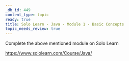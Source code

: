 ```yaml
---
_db_id: 449
content_type: topic
ready: true
title: Solo Learn - Java - Module 1 - Basic Concepts
topic_needs_review: true
---
```


Complete the above mentioned module on Solo Learn

https://www.sololearn.com/Course/Java/